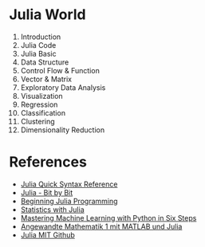 # Julia World

1. Introduction
2. Julia Code
3. Julia Basic
4. Data Structure
5. Control Flow & Function
6. Vector & Matrix
7. Exploratory Data Analysis
8. Visualization
9. Regression
10. Classification
11. Clustering
12. Dimensionality Reduction

# References

+ [Julia Quick Syntax Reference](https://link.springer.com/book/10.1007/978-1-4842-5190-4)
+ [Julia - Bit by Bit](https://link.springer.com/book/10.1007/978-3-030-73936-2)
+ [Beginning Julia Programming](https://link.springer.com/book/10.1007/978-1-4842-3171-5)
+ [Statistics with Julia](https://link.springer.com/book/10.1007/978-3-030-70901-3)
+ [Mastering Machine Learning with Python in Six Steps](https://link.springer.com/book/10.1007/978-1-4842-4947-5)
+ [Angewandte Mathematik 1 mit MATLAB und Julia](https://link.springer.com/book/10.1007/978-3-662-60952-1)
+ [Julia MIT Github](https://github.com/mitmath/julia-mit)

